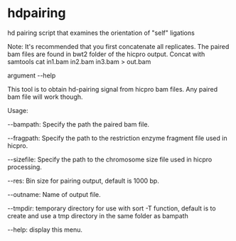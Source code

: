 # hdpairing
hd pairing script that examines the orientation of "self" ligations

Note: It's recommended that you first concatenate all replicates. The paired bam files are found in bwt2 folder of the hicpro output. Concat with samtools cat in1.bam in2.bam in3.bam > out.bam

argument --help

This tool is to obtain hd-pairing signal from hicpro bam files. Any paired bam file will work though.

Usage:

--bampath:      Specify the path the paired bam file.

--fragpath:     Specify the path to the restriction enzyme fragment file used in hicpro.

--sizefile:     Specify the path to the chromosome size file used in hicpro processing.

--res:  Bin size for pairing output, default is 1000 bp.

--outname:      Name of output file.

--tmpdir:       temporary directory for use with sort -T function, default is to create and use a tmp directory in the same folder as bampath

--help:         display this menu.
